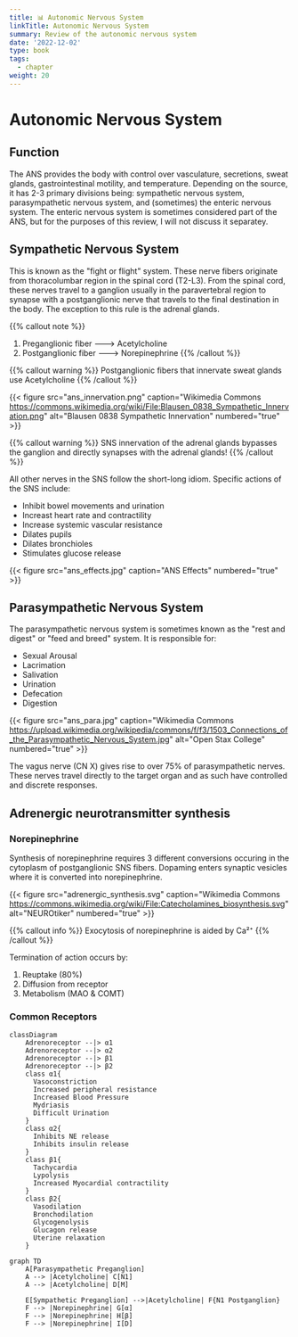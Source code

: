 ```yaml
---
title: 📊 Autonomic Nervous System
linkTitle: Autonomic Nervous System
summary: Review of the autonomic nervous system
date: '2022-12-02'
type: book
tags:
  - chapter
weight: 20
---
```



# Autonomic Nervous System


## Function

The ANS provides the body with control over vasculature, secretions, sweat glands, gastrointestinal motility, and temperature.  Depending on the source, it has 2-3 primary divisions being: sympathetic nervous system, parasympathetic nervous system, and (sometimes) the enteric nervous system.  The enteric nervous system is sometimes considered part of the ANS, but for the purposes of this review, I will not discuss it separatey.

## Sympathetic Nervous System

This is known as the "fight or flight" system.  These nerve fibers originate from thoracolumbar region in the spinal cord (T2-L3).  From the spinal cord, these nerves travel to a ganglion usually in the paravertebral region to synapse with a postganglionic nerve that travels to the final destination in the body.  The exception to this rule is the adrenal glands.

{{% callout note %}}
1.  Preganglionic fiber  --->  Acetylcholine
2.  Postganglionic fiber --->  Norepinephrine
{{% /callout %}}

{{% callout warning %}}
Postganglionic fibers that innervate sweat glands use Acetylcholine
{{% /callout %}}

{{< figure src="ans_innervation.png" caption="Wikimedia Commons https://commons.wikimedia.org/wiki/File:Blausen_0838_Sympathetic_Innervation.png" alt="Blausen 0838 Sympathetic Innervation" numbered="true" >}}


{{% callout warning %}}
SNS innervation of the adrenal glands bypasses the ganglion and directly synapses with the adrenal glands!
{{% /callout %}}



All other nerves in the SNS follow the short-long idiom.  Specific actions of the SNS include:
- Inhibit bowel movements and urination
- Increast heart rate and contractility
- Increase systemic vascular resistance
- Dilates pupils
- Dilates bronchioles
- Stimulates glucose release



{{< figure src="ans_effects.jpg" caption="ANS Effects" numbered="true" >}}


## Parasympathetic Nervous System

The parasympathetic nervous system is sometimes known as the "rest and digest" or "feed and breed" system.  It is responsible for: 
- Sexual Arousal
- Lacrimation
- Salivation
- Urination
- Defecation
- Digestion

{{< figure src="ans_para.jpg" caption="Wikimedia Commons https://upload.wikimedia.org/wikipedia/commons/f/f3/1503_Connections_of_the_Parasympathetic_Nervous_System.jpg" alt="Open Stax College" numbered="true" >}}

The vagus nerve (CN X) gives rise to over 75% of parasympathetic nerves.  These nerves travel directly to the target organ and as such have controlled and discrete responses.


## Adrenergic neurotransmitter synthesis

### Norepinephrine
Synthesis of norepinephrine requires 3 different conversions occuring in the cytoplasm of postganglionic SNS fibers.  Dopaming enters synaptic vesicles where it is converted into norepinephrine.

{{< figure src="adrenergic_synthesis.svg" caption="Wikimedia Commons https://commons.wikimedia.org/wiki/File:Catecholamines_biosynthesis.svg" alt="NEUROtiker" numbered="true" >}}

{{% callout info %}}
Exocytosis of norepinephrine is aided by Ca²⁺
{{% /callout %}}

Termination of action occurs by:
1. Reuptake (80%)
2. Diffusion from receptor
3. Metabolism (MAO & COMT)

### Common Receptors

```mermaid
classDiagram
    Adrenoreceptor --|> α1
    Adrenoreceptor --|> α2
    Adrenoreceptor --|> β1
    Adrenoreceptor --|> β2
    class α1{
      Vasoconstriction
      Increased peripheral resistance
      Increased Blood Pressure
      Mydriasis
      Difficult Urination
    }
    class α2{
      Inhibits NE release
      Inhibits insulin release
    }
    class β1{
      Tachycardia
      Lypolysis
      Increased Myocardial contractility
    }
    class β2{
      Vasodilation
      Bronchodilation
      Glycogenolysis
      Glucagon release
      Uterine relaxation
    }
```

```mermaid
graph TD
    A[Parasympathetic Preganglion]
    A --> |Acetylcholine| C[N1]
    A --> |Acetylcholine| D[M]

    E[Sympathetic Preganglion] -->|Acetylcholine| F{N1 Postganglion}
    F --> |Norepinephrine| G[α]
    F --> |Norepinephrine| H[β]
    F --> |Norepinephrine| I[D]

```